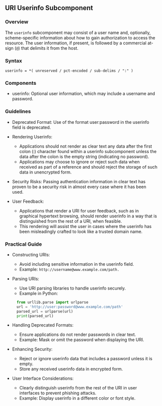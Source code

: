 ## URI Userinfo Subcomponent

### Overview
The `userinfo` subcomponent may consist of a user name and, optionally, scheme-specific information about how to gain authorization to access the resource. The user information, if present, is followed by a commercial at-sign (`@`) that delimits it from the host.

### Syntax
`userinfo = *( unreserved / pct-encoded / sub-delims / ":" )`

### Components
* userinfo: Optional user information, which may include a username and password.

### Guidelines
* Deprecated Format: Use of the format user:password in the userinfo field is deprecated.
* Rendering Userinfo:
  * Applications should not render as clear text any data after the first colon (:) character found within a userinfo subcomponent unless the data after the colon is the empty string (indicating no password).
  * Applications may choose to ignore or reject such data when received as part of a reference and should reject the storage of such data in unencrypted form.
  
* Security Risks: Passing authentication information in clear text has proven to be a security risk in almost every case where it has been used.
* User Feedback:
  * Applications that render a URI for user feedback, such as in graphical hypertext browsing, should render userinfo in a way that is distinguished from the rest of a URI, when feasible.
  * This rendering will assist the user in cases where the userinfo has been misleadingly crafted to look like a trusted domain name.
  
### Practical Guide
* Constructing URIs:
  * Avoid including sensitive information in the userinfo field.
  * Example: `http://username@www.example.com/path.`
* Parsing URIs:
  * Use URI parsing libraries to handle userinfo securely.
  * Example in Python:
  ```python
    from urllib.parse import urlparse
    url = 'http://user:password@www.example.com/path'
    parsed_url = urlparse(url)
    print(parsed_url)
  ```

* Handling Deprecated Formats:
  * Ensure applications do not render passwords in clear text.
  * Example: Mask or omit the password when displaying the URI.
* Enhancing Security:
  * Reject or ignore userinfo data that includes a password unless it is empty.
  * Store any received userinfo data in encrypted form.
* User Interface Considerations:
  * Clearly distinguish userinfo from the rest of the URI in user interfaces to prevent phishing attacks.
  * Example: Display userinfo in a different color or font style.
